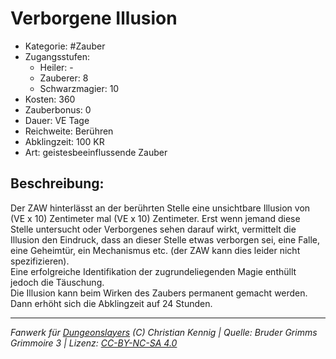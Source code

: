 # Verborgene Illusion  
- Kategorie: #Zauber  
- Zugangsstufen:  
  - Heiler: -  
  - Zauberer: 8  
  - Schwarzmagier: 10  
- Kosten: 360  
- Zauberbonus: 0  
- Dauer: VE Tage  
- Reichweite: Berühren  
- Abklingzeit: 100 KR  
- Art: geistesbeeinflussende Zauber     

## Beschreibung:
Der ZAW hinterlässt an der berührten Stelle eine unsichtbare Illusion von (VE x 10) Zentimeter mal (VE x 10) Zentimeter. Erst wenn jemand diese Stelle untersucht oder Verborgenes sehen darauf wirkt, vermittelt die Illusion den Eindruck, dass an dieser Stelle etwas verborgen sei, eine Falle, eine Geheimtür, ein Mechanismus etc. (der ZAW kann dies leider nicht spezifizieren).<br>Eine erfolgreiche Identifikation der zugrundeliegenden Magie enthüllt jedoch die Täuschung.<br>Die Illusion kann beim Wirken des Zaubers permanent gemacht werden.<br>Dann erhöht sich die Abklingzeit auf 24 Stunden.


___
*Fanwerk für [Dungeonslayers](https://www.dungeonslayers.net/) (C) Christian Kennig | Quelle: Bruder Grimms Grimmoire 3 | Lizenz: [CC-BY-NC-SA 4.0](https://creativecommons.org/licenses/by-nc-sa/4.0/deed.de)*